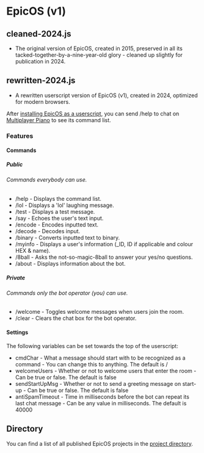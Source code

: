 # EpicOS (v1)

## cleaned-2024.js

- The original version of EpicOS, created in 2015, preserved in all its tacked-together-by-a-nine-year-old glory - cleaned up slightly for publication in 2024.

## rewritten-2024.js

- A rewritten userscript version of EpicOS (v1), created in 2024, optimized for modern browsers.

After [installing EpicOS as a userscript](https://greasyfork.org/scripts/521353), you can send /help to chat on [Multiplayer Piano](https://multiplayerpiano.net) to see its command list.

### Features

#### Commands

##### *Public*

###### Commands everybody can use.

- /help - Displays the command list.
- /lol - Displays a 'lol' laughing message.
- /test - Displays a test message.
- /say - Echoes the user's text input.
- /encode - Encodes inputted text.
- /decode - Decodes input.
- /binary - Converts inputted text to binary.
- /myinfo - Displays a user's information (_ID, ID if applicable and colour HEX & name).
- /8ball - Asks the not-so-magic-8ball to answer your yes/no questions.
- /about - Displays information about the bot.

##### *Private*

###### Commands only the bot operator (you) can use.

- /welcome - Toggles welcome messages when users join the room.
- /clear - Clears the chat box for the bot operator.

#### Settings

The following variables can be set towards the top of the userscript:

- cmdChar - What a message should start with to be recognized as a command - You can change this to anything. The default is /
- welcomeUsers - Whether or not to welcome users that enter the room - Can be true or false. The default is false
- sendStartUpMsg - Whether or not to send a greeting message on start-up - Can be true or false. The default is false
- antiSpamTimeout - Time in milliseconds before the bot can repeat its last chat message - Can be any value in milliseconds. The default is 40000

## Directory

You can find a list of all published EpicOS projects in the [project directory](https://github.com/cffisher/EpicOS).